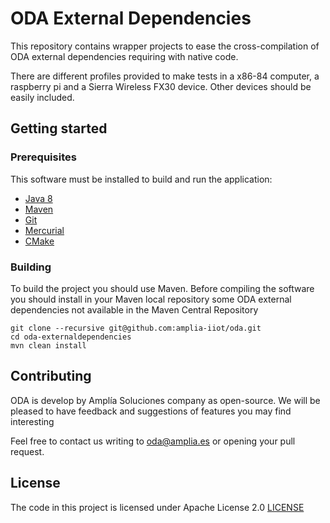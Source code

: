 # ODA External Dependencies

This repository contains wrapper projects to ease the cross-compilation of ODA external dependencies requiring with native code.

There are different profiles provided to make tests in a x86-84 computer, a raspberry pi and a Sierra Wireless FX30 device. Other devices should be easily included.

## Getting started

### Prerequisites

This software must be installed to build and run the application:
- [Java 8](https://www.java.com/en/download/faq/java8.xml)
- [Maven](https://maven.apache.org/)
- [Git](https://git-scm.com/)
- [Mercurial](https://www.mercurial-scm.org/)
- [CMake](https://cmake.org/)

### Building

To build the project you should use Maven. Before compiling the software you should install in your Maven local repository some ODA external dependencies not available in the Maven Central Repository

```shell
git clone --recursive git@github.com:amplia-iiot/oda.git
cd oda-externaldependencies
mvn clean install
```

## Contributing

ODA is develop by Amplía Soluciones company as open-source. We will be pleased to have feedback and suggestions of features you may find interesting

Feel free to contact us writing to [oda@amplia.es](mailto:oda@amplia.es?subject=[GitHub]) or opening your pull request.

## License

The code in this project is licensed under Apache License 2.0 [LICENSE](LICENSE)



